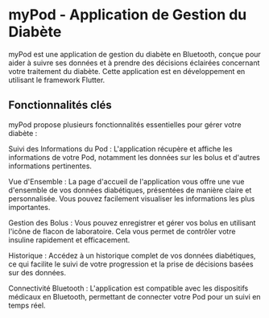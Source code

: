 # myPod - Application de Gestion du Diabète
myPod est une application de gestion du diabète en Bluetooth, conçue pour aider à suivre ses données et à prendre des décisions éclairées concernant votre traitement du diabète. Cette application est en développement en utilisant le framework Flutter.

## Fonctionnalités clés

myPod propose plusieurs fonctionnalités essentielles pour gérer votre diabète :

Suivi des Informations du Pod : L'application récupère et affiche les informations de votre Pod, notamment les données sur les bolus et d'autres informations pertinentes.

Vue d'Ensemble : La page d'accueil de l'application vous offre une vue d'ensemble de vos données diabétiques, présentées de manière claire et personnalisée. Vous pouvez facilement visualiser les informations les plus importantes.

Gestion des Bolus : Vous pouvez enregistrer et gérer vos bolus en utilisant l'icône de flacon de laboratoire. Cela vous permet de contrôler votre insuline rapidement et efficacement.

Historique : Accédez à un historique complet de vos données diabétiques, ce qui facilite le suivi de votre progression et la prise de décisions basées sur des données.

Connectivité Bluetooth : L'application est compatible avec les dispositifs médicaux en Bluetooth, permettant de connecter votre Pod pour un suivi en temps réel.
